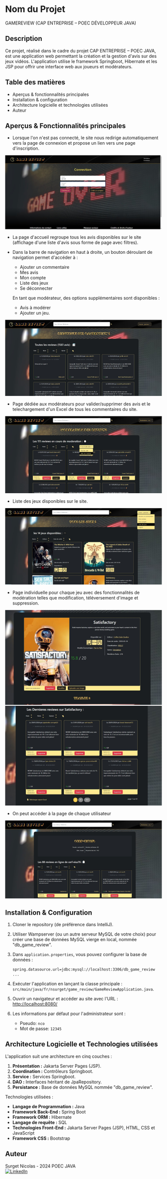 # Nom du Projet

GAMEREVIEW (CAP ENTREPRISE – POEC DÉVELOPPEUR JAVA)


## Description

Ce projet, réalisé dans le cadre du projet CAP ENTREPRISE – POEC JAVA,
est une application web permettant la création et la gestion d'avis sur des jeux vidéos. 
L'application utilise le framework Springboot, Hibernate et les JSP pour offrir une interface web aux joueurs et modérateurs.

## Table des matières

- Aperçus & fonctionnalités principales
- Installation & configuration
- Architecture logicielle et technologies utilisées
- Auteur

## Aperçus & Fonctionnalités principales

- Lorsque l'on n'est pas connecté, le site nous redirige automatiquement vers la page de connexion et propose un lien vers une page d'inscription.

![Capture d'écran page connexion](Screen%20GameReview/Capture%20d’écran%202024-02-18%20171125.jpg)

- La page d'accueil regroupe tous les avis disponibles sur le site (affichage d'une liste d'avis sous forme de page avec filtres).

- Dans la barre de navigation en haut à droite, un bouton déroulant de navigation permet d'accéder à :
  - Ajouter un commentaire
  - Mes avis
  - Mon compte
  - Liste des jeux
  - Se déconnecter
  
  En tant que modérateur, des options supplémentaires sont disponibles :
  - Avis à modérer
  - Ajouter un jeu.
 
![Capture d'écran page accueil](Screen%20GameReview/Capture%20d’écran%202024-02-18%20171345.jpg)

- Page dédiée aux modérateurs pour valider/supprimer des avis et le telechargement d'un Excel de tous les commentaires du site.

![Capture d'écran page connexion](Screen%20GameReview/Capture%20d’écran%202024-02-18%20172305.jpg)

- Liste des jeux disponibles sur le site.

![Capture d'écran page connexion](Screen%20GameReview/Capture%20d’écran%202024-02-18%20171835.jpg)

- Page individuelle pour chaque jeu avec des fonctionnalités de modération telles que modification, téléversement d'image et suppression.

![Capture d'écran page connexion](Screen%20GameReview/Capture%20d’écran%202024-02-18%20172620.jpg)
![Capture d'écran page connexion](Screen%20GameReview/Capture%20d’écran%202024-02-18%20172959.jpg)

- On peut accéder à la page de chaque utilisateur

![Capture d'écran page connexion](Screen%20GameReview/Capture%20d’écran%202024-02-18%20173126.jpg)


## Installation & Configuration

1. Cloner le repository (de préférence dans IntelliJ).

2. Utiliser Wampserver (ou un autre serveur MySQL de votre choix) pour créer une base de données MySQL vierge en local, nommée "db_game_review".

3. Dans `application.properties`, vous pouvez configurer la base de données :
   ```properties
   spring.datasource.url=jdbc:mysql://localhost:3306/db_game_review
   ...
   ```

4. Exécuter l'application en lançant la classe principale : `src/main/java/fr/nsurget/game_review/GameReviewApplication.java`.

5. Ouvrir un navigateur et accéder au site avec l'URL : [http://localhost:8080/](http://localhost:8080/)

6. Les informations par défaut pour l'administrateur sont :
   - Pseudo: `nco`
   - Mot de passe: `12345`


## Architecture Logicielle et Technologies utilisées

L'application suit une architecture en cinq couches :
1. **Présentation :** Jakarta Server Pages (JSP).
2. **Coordination :** Contrôleurs Springboot.
3. **Service :** Services Springboot.
4. **DAO :** Interfaces héritant de JpaRepository.
5. **Persistance :** Base de données MySQL nommée "db_game_review".

Technologies utilisées :

- **Langage de Programmation :** Java
- **Framework Back-End :** Spring Boot
- **Framework ORM :** Hibernate
- **Langage de requête :** SQL
- **Technologies Front-End :** Jakarta Server Pages (JSP), HTML, CSS et JavaScript
- **Framework CSS :** Bootstrap

## Auteur

Surget Nicolas - 2024 POEC JAVA  
 [![LinkedIn](https://img.shields.io/badge/LinkedIn-0077B5?style=for-the-badge&logo=linkedin&logoColor=white)](https://www.linkedin.com/in/nicolas-surget-94435b281/)

